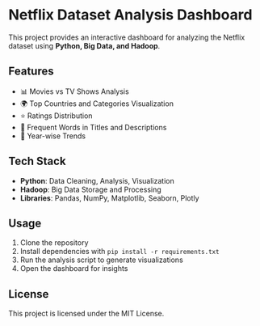 # Netflix Dataset Analysis Dashboard

This project provides an interactive dashboard for analyzing the Netflix dataset using **Python, Big Data, and Hadoop**.

## Features
- 📊 Movies vs TV Shows Analysis  
- 🌍 Top Countries and Categories Visualization  
- ⭐ Ratings Distribution  
- 📝 Frequent Words in Titles and Descriptions  
- 📅 Year-wise Trends  

## Tech Stack
- **Python**: Data Cleaning, Analysis, Visualization  
- **Hadoop**: Big Data Storage and Processing  
- **Libraries**: Pandas, NumPy, Matplotlib, Seaborn, Plotly  

## Usage
1. Clone the repository  
2. Install dependencies with `pip install -r requirements.txt`  
3. Run the analysis script to generate visualizations  
4. Open the dashboard for insights  

## License
This project is licensed under the MIT License.
